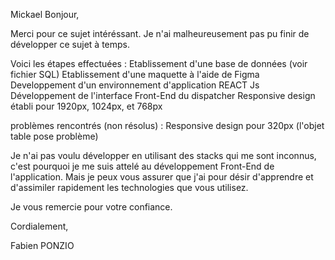 Mickael Bonjour, 

Merci pour ce sujet intéréssant. Je n'ai malheureusement pas pu finir de développer ce sujet à temps. 

Voici les étapes effectuées : 
Etablissement d'une base de données (voir fichier SQL)
Etablissement d'une maquette à l'aide de Figma
Developpement d'un environnement d'application REACT Js
Développement de l'interface Front-End du dispatcher
Responsive design établi pour 1920px, 1024px, et 768px

problèmes rencontrés (non résolus) : 
Responsive design pour 320px (l'objet table pose problème)

Je n'ai pas voulu développer en utilisant des stacks qui me sont inconnus, c'est pourquoi je me suis attelé au développement Front-End de l'application. Mais je peux vous assurer que j'ai pour désir d'apprendre et d'assimiler rapidement les technologies que vous utilisez. 

Je vous remercie pour votre confiance. 

Cordialement, 

Fabien PONZIO
